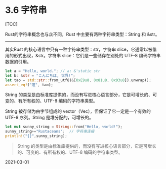 
# 3.6 字符串
[TOC]

Rust的字符串概念也与众不同，Rust 中主要有两种字符串类型：String 和 &str。

---

其实Rust 的核心语言中只有一种字符串类型：str，字符串 slice，它通常以被借用的形式出现，&str。字符串 slice：它们是一些储存在别处的 UTF-8 编码字符串数据的引用。

```rust
let a = "Hello, world."; // a: &'static str 
let b: &str = "こんにちは, 世界!";
let tao = std::str::from_utf8(&[0xE9u8, 0x81u8, 0x93u8]).unwrap();
assert_eq!("道", tao);

```
String 的类型是由标准库提供的，而没有写进核心语言部分，它是可增长的、可变的、有所有权的、UTF-8 编码的字符串类型。

String 被存储为由字节组成的 vector（Vec<u8>），但保证了它一定是一个有效的 UTF-8 序列。String 是堆分配的，可增长的。

```rust
let mut sunny_string = String::from("Hello, world!");
sunny_string+="Rustaceans";  // 字符串连接
println!("{}",sunny_string);
```

> String 的类型是由标准库提供的，而没有写进核心语言部分，它是可增长的、可变的、有所有权的、UTF-8 编码的字符串类型。

2021-03-01
